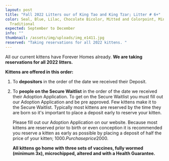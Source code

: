 ```yaml
---
layout: post
title: "Fall 2022 Litters our of King Tao and King Tzar; Litter # 6+"
color: Seal, Blue, Lilac, Chocolate Bicolor, Mitted and Colorpoint, Mink and
  Traditional
expected: September to December
info: ""
thumbnail: /assets/img/uploads/img_e1411.jpg
reserved: "Taking reservations for all 2022 kittens. "
---
```

All our current kittens have Forever Homes already. **We are taking reservations for all 2022 litters.** 

**Kittens are offered in this order:** 

1. To **depositors** in the order of the date we received their Deposit. 
2. To **people on the Secure Waitlist** in the order of the date we received their Adoption Application. To get on the Secure Waitlist you must fill out our Adoption Application and be pre approved. Few kittens make it to the Secure Waitlist.  Typically most kittens are reserved by the time they are born so it's important to place a deposit early to reserve your kitten.

   Please fill out our Adoption Application on our website. Because most kittens are reserved prior to birth or even conception it is recommended you reserve a kitten  as early as possible by placing a deposit of half the price of your kitten; 1000$. Purchase price 2000$. 

   **All kittens go home with three sets of vaccines, fully wormed (minimum 3x), microchipped, altered and with a Health Guarantee.**